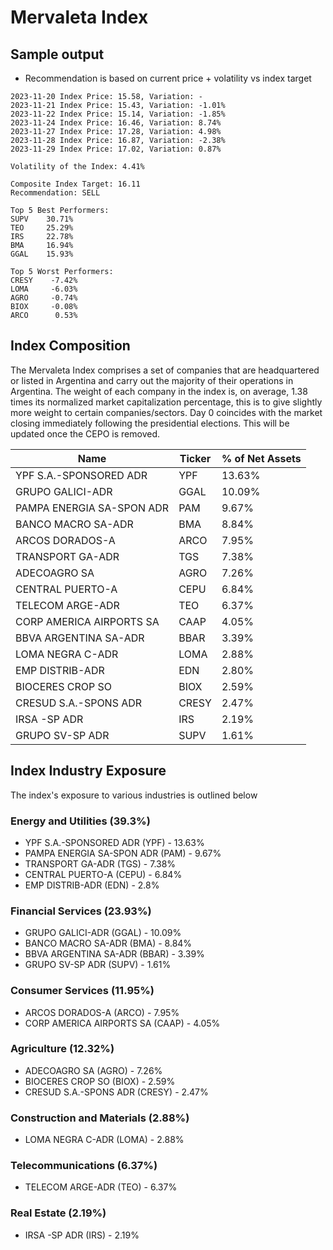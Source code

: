 # Mervaleta Index

## Sample output
* Recommendation is based on current price + volatility vs index target
```
2023-11-20 Index Price: 15.58, Variation: -
2023-11-21 Index Price: 15.43, Variation: -1.01%
2023-11-22 Index Price: 15.14, Variation: -1.85%
2023-11-24 Index Price: 16.46, Variation: 8.74%
2023-11-27 Index Price: 17.28, Variation: 4.98%
2023-11-28 Index Price: 16.87, Variation: -2.38%
2023-11-29 Index Price: 17.02, Variation: 0.87%

Volatility of the Index: 4.41%

Composite Index Target: 16.11
Recommendation: SELL

Top 5 Best Performers:
SUPV    30.71%
TEO     25.29%
IRS     22.78%
BMA     16.94%
GGAL    15.93%

Top 5 Worst Performers:
CRESY    -7.42%
LOMA     -6.03%
AGRO     -0.74%
BIOX     -0.08%
ARCO      0.53%
```

## Index Composition
The Mervaleta Index comprises a set of companies that are headquartered or listed in Argentina and carry out the majority of their operations in Argentina. The weight of each company in the index is, on average, 1.38 times its normalized market capitalization percentage, this is to give slightly more weight to certain companies/sectors.
Day 0 coincides with the market closing immediately following the presidential elections. This will be updated once the CEPO is removed.

| Name                            | Ticker | % of Net Assets |
|---------------------------------|--------|-----------------|
| YPF S.A.-SPONSORED ADR          | YPF    | 13.63%          |
| GRUPO GALICI-ADR                | GGAL   | 10.09%          |
| PAMPA ENERGIA SA-SPON ADR       | PAM    | 9.67%           |
| BANCO MACRO SA-ADR              | BMA    | 8.84%           |
| ARCOS DORADOS-A                 | ARCO   | 7.95%           |
| TRANSPORT GA-ADR                | TGS    | 7.38%           |
| ADECOAGRO SA                    | AGRO   | 7.26%           |
| CENTRAL PUERTO-A                | CEPU   | 6.84%           |
| TELECOM ARGE-ADR                | TEO    | 6.37%           |
| CORP AMERICA AIRPORTS SA        | CAAP   | 4.05%           |
| BBVA ARGENTINA SA-ADR           | BBAR   | 3.39%           |
| LOMA NEGRA C-ADR                | LOMA   | 2.88%           |
| EMP DISTRIB-ADR                 | EDN    | 2.80%           |
| BIOCERES CROP SO                | BIOX   | 2.59%           |
| CRESUD S.A.-SPONS ADR           | CRESY  | 2.47%           |
| IRSA -SP ADR                    | IRS    | 2.19%           |
| GRUPO SV-SP ADR                 | SUPV   | 1.61%           |

## Index Industry Exposure
The index's exposure to various industries is outlined below

### Energy and Utilities (39.3%)
- YPF S.A.-SPONSORED ADR (YPF) - 13.63%
- PAMPA ENERGIA SA-SPON ADR (PAM) - 9.67%
- TRANSPORT GA-ADR (TGS) - 7.38%
- CENTRAL PUERTO-A (CEPU) - 6.84%
- EMP DISTRIB-ADR (EDN) - 2.8%

### Financial Services (23.93%)
- GRUPO GALICI-ADR (GGAL) - 10.09%
- BANCO MACRO SA-ADR (BMA) - 8.84%
- BBVA ARGENTINA SA-ADR (BBAR) - 3.39%
- GRUPO SV-SP ADR (SUPV) - 1.61%

### Consumer Services (11.95%)
- ARCOS DORADOS-A (ARCO) - 7.95%
- CORP AMERICA AIRPORTS SA (CAAP) - 4.05%

### Agriculture (12.32%)
- ADECOAGRO SA (AGRO) - 7.26%
- BIOCERES CROP SO (BIOX) - 2.59%
- CRESUD S.A.-SPONS ADR (CRESY) - 2.47%

### Construction and Materials (2.88%)
- LOMA NEGRA C-ADR (LOMA) - 2.88%

### Telecommunications (6.37%)
- TELECOM ARGE-ADR (TEO) - 6.37%

### Real Estate (2.19%)
- IRSA -SP ADR (IRS) - 2.19%
